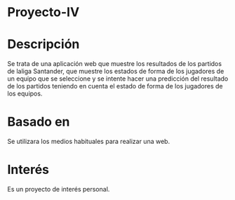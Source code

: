 # Proyecto-IV

# Descripción
Se trata de una aplicación web que muestre los resultados de los partidos de laliga Santander, que muestre los estados de forma de los jugadores de un equipo que se seleccione y se intente hacer una predicción del resultado de los partidos teniendo en cuenta el estado de forma de los jugadores de los equipos.  


# Basado en

Se utilizara los medios habituales para realizar una web.

# Interés
Es un proyecto de interés personal.
